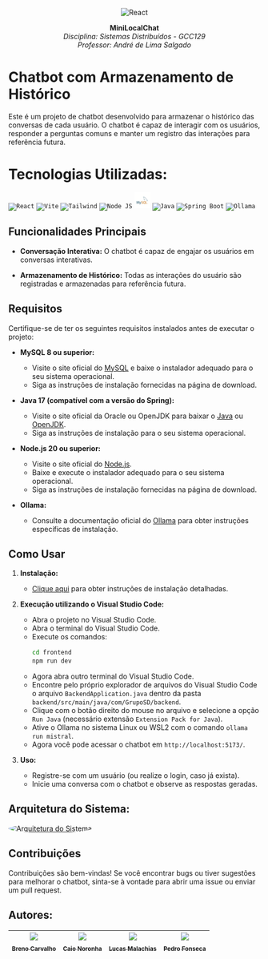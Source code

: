 <p align="center">
<img height="300" src="https://i.imgur.com/VnaYyam.png" alt="React"/>
</p>

<p align="center">
  <strong>MiniLocalChat</strong><br>
  <em>Disciplina: Sistemas Distribuídos - GCC129</em><br>
  <em>Professor: André de Lima Salgado</em>
</p>


# Chatbot com Armazenamento de Histórico
Este é um projeto de chatbot desenvolvido para armazenar o histórico das conversas de cada usuário. O chatbot é capaz de interagir com os usuários, responder a perguntas comuns e manter um registro das interações para referência futura.

# Tecnologias Utilizadas:
<code><img height="32" src="https://upload.wikimedia.org/wikipedia/commons/thumb/a/a7/React-icon.svg/1150px-React-icon.svg.png" alt="React"/></code>
<code><img height="32" src="https://pt.vitejs.dev/logo.svg" alt="Vite"/></code>
<code><img height="32" src="https://yt3.googleusercontent.com/ikv41jMTr1uHGdILrJhvbfVJcDt4oqhwApKX37TjAleF_cRPbF2W-waj7uMnS5JySvnlvAlTCg=s900-c-k-c0x00ffffff-no-rj" alt="Tailwind"/></code>
<code><img height="32" src="https://static-00.iconduck.com/assets.00/node-js-icon-227x256-913nazt0.png" alt="Node JS"/></code>
<code><img height="32" src="https://raw.githubusercontent.com/github/explore/80688e429a7d4ef2fca1e82350fe8e3517d3494d/topics/mysql/mysql.png" alt="MySQL"/></code>
<code><img height="32" src="https://i.pinimg.com/originals/f1/ea/a7/f1eaa7278f64e27128e062a3de918265.png" alt="Java"/></code>
<code><img height="32" src="https://avatars.githubusercontent.com/u/317776?s=48&v=4" alt="Spring Boot"/></code>
<code><img height="32" src="https://github.com/jmorganca/ollama/assets/3325447/0d0b44e2-8f4a-4e99-9b52-a5c1c741c8f7" alt="Ollama"/></code>

## Funcionalidades Principais

- **Conversação Interativa:** O chatbot é capaz de engajar os usuários em conversas interativas.

- **Armazenamento de Histórico:** Todas as interações do usuário são registradas e armazenadas para referência futura.

## Requisitos

Certifique-se de ter os seguintes requisitos instalados antes de executar o projeto:
- **MySQL 8 ou superior:**
  - Visite o site oficial do [MySQL](https://www.mysql.com/) e baixe o instalador adequado para o seu sistema operacional.
  - Siga as instruções de instalação fornecidas na página de download.

- **Java 17 (compatível com a versão do Spring):**
  - Visite o site oficial da Oracle ou OpenJDK para baixar o [Java](https://www.oracle.com/java/technologies/javase-downloads.html) ou [OpenJDK](https://openjdk.java.net/).
  - Siga as instruções de instalação para o seu sistema operacional.

- **Node.js 20 ou superior:**
  - Visite o site oficial do [Node.js](https://nodejs.org/).
  - Baixe e execute o instalador adequado para o seu sistema operacional.
  - Siga as instruções de instalação fornecidas na página de download.

- **Ollama:**
  - Consulte a documentação oficial do [Ollama](https://github.com/jmorganca/ollama) para obter instruções específicas de instalação.

## Como Usar

1. **Instalação:**
   - [Clique aqui](./INSTALL.md) para obter instruções de instalação detalhadas.

2. **Execução utilizando o Visual Studio Code:**
   - Abra o projeto no Visual Studio Code.
   - Abra o terminal do Visual Studio Code.
   - Execute os comandos: 
     ```bash
     cd frontend
     npm run dev
     ```
    - Agora abra outro terminal do Visual Studio Code.
    - Encontre pelo próprio explorador de arquivos do Visual Studio Code o arquivo `BackendApplication.java` dentro da pasta `backend/src/main/java/com/GrupoSD/backend`.
    - Clique com o botão direito do mouse no arquivo e selecione a opção `Run Java` (necessário extensão `Extension Pack for Java`).
    - Ative o Ollama no sistema Linux ou WSL2 com o comando `ollama run mistral`.
    - Agora você pode acessar o chatbot em `http://localhost:5173/`.

3. **Uso:**
   - Registre-se com um usuário (ou realize o login, caso já exista).
   - Inicie uma conversa com o chatbot e observe as respostas geradas.

## Arquitetura do Sistema:
<a href="https://i.imgur.com/LK5eNPw.gif"><img loading="lazy" src="https://i.imgur.com/LK5eNPw.gif" width=700 style="border-radius:50%;" alt="Arquitetura do Sistema" /></a>

## Contribuições

Contribuições são bem-vindas! Se você encontrar bugs ou tiver sugestões para melhorar o chatbot, sinta-se à vontade para abrir uma issue ou enviar um pull request.

## Autores:

| [<img loading="lazy" src="https://avatars.githubusercontent.com/u/95828428?s=96&v=4" width=115><br><sub>Breno Carvalho</sub>](https://github.com/Boakpe) |  [<img loading="lazy" src="https://avatars.githubusercontent.com/u/108815161?v=4" width=115><br><sub>Caio Noronha</sub>](https://github.com/CaioNoro) |  [<img loading="lazy" src="https://avatars.githubusercontent.com/u/108813803?s=96&v=4" width=115><br><sub>Lucas Malachias</sub>](https://github.com/lucasmalachias) | [<img loading="lazy" src="https://avatars.githubusercontent.com/u/108371507?v=4" width=115><br><sub>Pedro Fonseca</sub>](https://github.com/PedroFonseca08)
| :---: | :---: | :---: | :---: |
